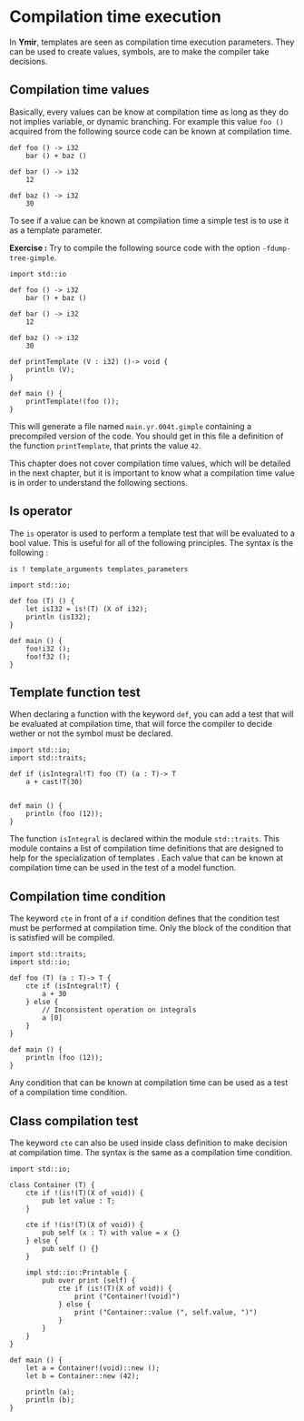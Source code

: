 # Compilation time execution

In **Ymir**, templates are seen as compilation time execution
parameters. They can be used to create values, symbols, are to make
the compiler take decisions. 

## Compilation time values

Basically, every values can be know at compilation time as long as they do
not implies variable, or dynamic branching. For example this value
`foo ()` acquired from the following source code can be known at
compilation time.

```ymir
def foo () -> i32
	bar () + baz ()
	
def bar () -> i32 
	12
	
def baz () -> i32
	30
```

To see if a value can be known at compilation time a simple test is to use
it as a template parameter. 

**Exercise :** Try to compile the
following source code with the option `-fdump-tree-gimple`.

```ymir
import std::io

def foo () -> i32
	bar () + baz ()
	
def bar () -> i32 
	12
	
def baz () -> i32
	30
	
def printTemplate (V : i32) ()-> void {
	println (V);
}

def main () {
	printTemplate!(foo ());
}
```

This will generate a file named `main.yr.004t.gimple` containing a
precompiled version of the code. You should get in this file a
definition of the function `printTemplate`, that prints the value
`42`.

This chapter does not cover compilation time values, which will be
detailed in the next chapter, but it is important to know what a
compilation time value is in order to understand the following
sections.

## Is operator 

The `is` operator is used to perform a template test that will be
evaluated to a bool value. This is useful for all of the following
principles. The syntax is the following : 

```is ! template_arguments templates_parameters```

```ymir
import std::io;

def foo (T) () {
	let isI32 = is!(T) (X of i32);
	println (isI32);
}

def main () {
	foo!i32 ();
	foo!f32 ();
}
```

## Template function test

When declaring a function with the keyword `def`, you can add a test
that will be evaluated at compilation time, that will force the compiler
to decide wether or not the symbol must be declared. 

```ymir
import std::io;
import std::traits;

def if (isIntegral!T) foo (T) (a : T)-> T
    a + cast!T(30)
    
    
def main () {
    println (foo (12)); 	
}
```

The function `isIntegral` is declared within the module
`std::traits`. This module contains a list of compilation time definitions
that are designed to help for the specialization of templates . Each
value that can be known at compilation time can be used in the test of a
model function.

## Compilation time condition

The keyword `cte` in front of a `if` condition defines that the
condition test must be performed at compilation time. Only the block of
the condition that is satisfied will be compiled.

```ymir
import std::traits;
import std::io;

def foo (T) (a : T)-> T {
	cte if (isIntegral!T) {
		a + 30
	} else {
		// Inconsistent operation on integrals
		a [0]
	}
}

def main () {
	println (foo (12));
}
```

Any condition that can be known at compilation time can be used as a test
of a compilation time condition. 

## Class compilation test

The keyword `cte` can also be used inside class definition to make
decision at compilation time. The syntax is the same as a compilation
time condition.

```ymir
import std::io;

class Container (T) {
	cte if !(is!(T)(X of void)) {
		pub let value : T;
	}
	
	cte if !(is!(T)(X of void)) {
		pub self (x : T) with value = x {}
	} else {
		pub self () {}
	}
	
	impl std::io::Printable {
		pub over print (self) {
			cte if (is!(T)(X of void)) {
				print ("Container!(void)")
			} else {
				print ("Container::value (", self.value, ")")
			}
		}
	}
}

def main () {
	let a = Container!(void)::new ();
	let b = Container::new (42);
	
	println (a);
	println (b);
}
```
